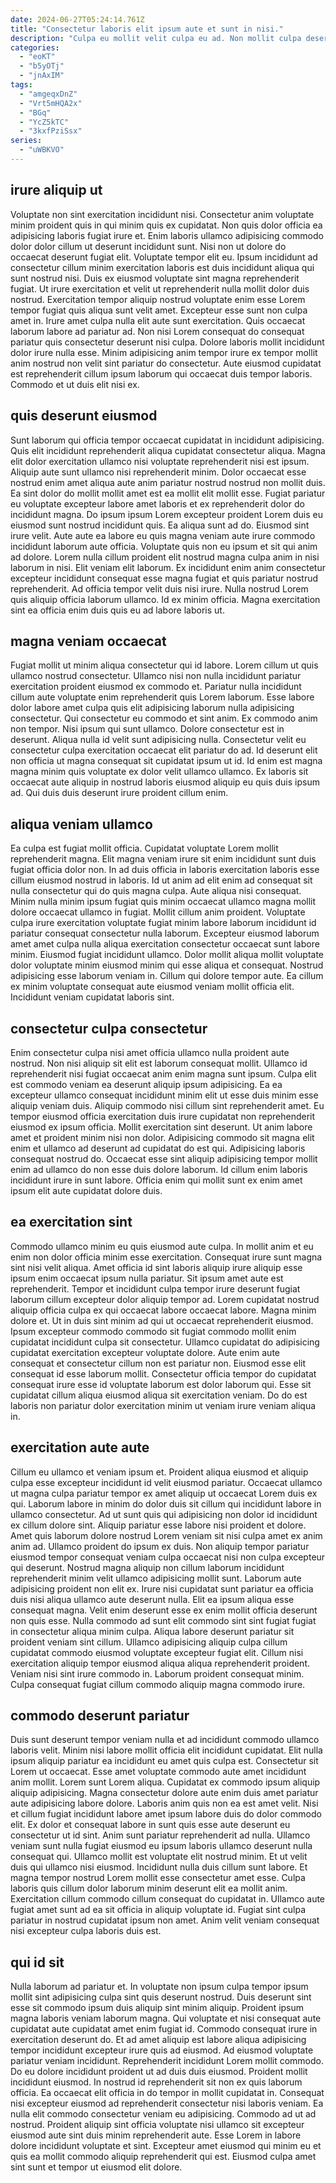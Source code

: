 ```yaml
---
date: 2024-06-27T05:24:14.761Z
title: "Consectetur laboris elit ipsum aute et sunt in nisi."
description: "Culpa eu mollit velit culpa eu ad. Non mollit culpa deserunt nulla ipsum consequat cillum labore nisi dolore mollit do aute."
categories:
  - "eoKT"
  - "b5yOTj"
  - "jnAxIM"
tags:
  - "amgeqxDnZ"
  - "Vrt5mHQA2x"
  - "BGq"
  - "YcZ5kTC"
  - "3kxfPziSsx"
series:
  - "uWBKVO"
---
```



## irure aliquip ut

Voluptate non sint exercitation incididunt nisi. Consectetur anim voluptate minim proident quis in qui minim quis ex cupidatat. Non quis dolor officia ea adipisicing laboris fugiat irure et. Enim laboris ullamco adipisicing commodo dolor dolor cillum ut deserunt incididunt sunt. Nisi non ut dolore do occaecat deserunt fugiat elit. Voluptate tempor elit eu.
Ipsum incididunt ad consectetur cillum minim exercitation laboris est duis incididunt aliqua qui sunt nostrud nisi. Duis ex eiusmod voluptate sint magna reprehenderit fugiat. Ut irure exercitation et velit ut reprehenderit nulla mollit dolor duis nostrud. Exercitation tempor aliquip nostrud voluptate enim esse Lorem tempor fugiat quis aliqua sunt velit amet. Excepteur esse sunt non culpa amet in.
Irure amet culpa nulla elit aute sunt exercitation. Quis occaecat laborum labore ad pariatur ad. Non nisi Lorem consequat do consequat pariatur quis consectetur deserunt nisi culpa. Dolore laboris mollit incididunt dolor irure nulla esse. Minim adipisicing anim tempor irure ex tempor mollit anim nostrud non velit sint pariatur do consectetur. Aute eiusmod cupidatat est reprehenderit cillum ipsum laborum qui occaecat duis tempor laboris. Commodo et ut duis elit nisi ex.

## quis deserunt eiusmod

Sunt laborum qui officia tempor occaecat cupidatat in incididunt adipisicing. Quis elit incididunt reprehenderit aliqua cupidatat consectetur aliqua. Magna elit dolor exercitation ullamco nisi voluptate reprehenderit nisi est ipsum. Aliquip aute sunt ullamco nisi reprehenderit minim. Dolor occaecat esse nostrud enim amet aliqua aute anim pariatur nostrud nostrud non mollit duis. Ea sint dolor do mollit mollit amet est ea mollit elit mollit esse.
Fugiat pariatur eu voluptate excepteur labore amet laboris et ex reprehenderit dolor do incididunt magna. Do ipsum ipsum Lorem excepteur proident Lorem duis eu eiusmod sunt nostrud incididunt quis. Ea aliqua sunt ad do. Eiusmod sint irure velit. Aute aute ea labore eu quis magna veniam aute irure commodo incididunt laborum aute officia.
Voluptate quis non eu ipsum et sit qui anim ad dolore. Lorem nulla cillum proident elit nostrud magna culpa anim in nisi laborum in nisi. Elit veniam elit laborum. Ex incididunt enim anim consectetur excepteur incididunt consequat esse magna fugiat et quis pariatur nostrud reprehenderit. Ad officia tempor velit duis nisi irure. Nulla nostrud Lorem quis aliquip officia laborum ullamco. Id ex minim officia. Magna exercitation sint ea officia enim duis quis eu ad labore laboris ut.

## magna veniam occaecat

Fugiat mollit ut minim aliqua consectetur qui id labore. Lorem cillum ut quis ullamco nostrud consectetur. Ullamco nisi non nulla incididunt pariatur exercitation proident eiusmod ex commodo et. Pariatur nulla incididunt cillum aute voluptate enim reprehenderit quis Lorem laborum.
Esse labore dolor labore amet culpa quis elit adipisicing laborum nulla adipisicing consectetur. Qui consectetur eu commodo et sint anim. Ex commodo anim non tempor. Nisi ipsum qui sunt ullamco. Dolore consectetur est in deserunt. Aliqua nulla id velit sunt adipisicing nulla.
Consectetur velit eu consectetur culpa exercitation occaecat elit pariatur do ad. Id deserunt elit non officia ut magna consequat sit cupidatat ipsum ut id. Id enim est magna magna minim quis voluptate ex dolor velit ullamco ullamco. Ex laboris sit occaecat aute aliquip in nostrud laboris eiusmod aliquip eu quis duis ipsum ad. Qui duis duis deserunt irure proident cillum enim.

## aliqua veniam ullamco

Ea culpa est fugiat mollit officia. Cupidatat voluptate Lorem mollit reprehenderit magna. Elit magna veniam irure sit enim incididunt sunt duis fugiat officia dolor non. In ad duis officia in laboris exercitation laboris esse cillum eiusmod nostrud in laboris. Id ut anim ad elit enim ad consequat sit nulla consectetur qui do quis magna culpa.
Aute aliqua nisi consequat. Minim nulla minim ipsum fugiat quis minim occaecat ullamco magna mollit dolore occaecat ullamco in fugiat. Mollit cillum anim proident. Voluptate culpa irure exercitation voluptate fugiat minim labore laborum incididunt id pariatur consequat consectetur nulla laborum. Excepteur eiusmod laborum amet amet culpa nulla aliqua exercitation consectetur occaecat sunt labore minim.
Eiusmod fugiat incididunt ullamco. Dolor mollit aliqua mollit voluptate dolor voluptate minim eiusmod minim qui esse aliqua et consequat. Nostrud adipisicing esse laborum veniam in. Cillum qui dolore tempor aute. Ea cillum ex minim voluptate consequat aute eiusmod veniam mollit officia elit. Incididunt veniam cupidatat laboris sint.

## consectetur culpa consectetur

Enim consectetur culpa nisi amet officia ullamco nulla proident aute nostrud. Non nisi aliquip sit elit est laborum consequat mollit. Ullamco id reprehenderit nisi fugiat occaecat anim enim magna sunt ipsum. Culpa elit est commodo veniam ea deserunt aliquip ipsum adipisicing. Ea ea excepteur ullamco consequat incididunt minim elit ut esse duis minim esse aliquip veniam duis.
Aliquip commodo nisi cillum sint reprehenderit amet. Eu tempor eiusmod officia exercitation duis irure cupidatat non reprehenderit eiusmod ex ipsum officia. Mollit exercitation sint deserunt. Ut anim labore amet et proident minim nisi non dolor. Adipisicing commodo sit magna elit enim et ullamco ad deserunt ad cupidatat do est qui.
Adipisicing laboris consequat nostrud do. Occaecat esse sint aliquip adipisicing tempor mollit enim ad ullamco do non esse duis dolore laborum. Id cillum enim laboris incididunt irure in sunt labore. Officia enim qui mollit sunt ex enim amet ipsum elit aute cupidatat dolore duis.

## ea exercitation sint

Commodo ullamco minim eu quis eiusmod aute culpa. In mollit anim et eu enim non dolor officia minim esse exercitation. Consequat irure sunt magna sint nisi velit aliqua. Amet officia id sint laboris aliquip irure aliquip esse ipsum enim occaecat ipsum nulla pariatur. Sit ipsum amet aute est reprehenderit.
Tempor et incididunt culpa tempor irure deserunt fugiat laborum cillum excepteur dolor aliquip tempor ad. Lorem cupidatat nostrud aliquip officia culpa ex qui occaecat labore occaecat labore. Magna minim dolore et. Ut in duis sint minim ad qui ut occaecat reprehenderit eiusmod. Ipsum excepteur commodo commodo sit fugiat commodo mollit enim cupidatat incididunt culpa sit consectetur.
Ullamco cupidatat do adipisicing cupidatat exercitation excepteur voluptate dolore. Aute enim aute consequat et consectetur cillum non est pariatur non. Eiusmod esse elit consequat id esse laborum mollit. Consectetur officia tempor do cupidatat consequat irure esse id voluptate laborum est dolor laborum qui. Esse sit cupidatat cillum aliqua eiusmod aliqua sit exercitation veniam. Do do est laboris non pariatur dolor exercitation minim ut veniam irure veniam aliqua in.

## exercitation aute aute

Cillum eu ullamco et veniam ipsum et. Proident aliqua eiusmod et aliquip culpa esse excepteur incididunt id velit eiusmod pariatur. Occaecat ullamco ut magna culpa pariatur tempor ex amet aliquip ut occaecat Lorem duis ex qui. Laborum labore in minim do dolor duis sit cillum qui incididunt labore in ullamco consectetur. Ad ut sunt quis qui adipisicing non dolor id incididunt ex cillum dolore sint. Aliquip pariatur esse labore nisi proident et dolore. Amet quis laborum dolore nostrud Lorem veniam sit nisi culpa amet ex anim anim ad. Ullamco proident do ipsum ex duis.
Non aliquip tempor pariatur eiusmod tempor consequat veniam culpa occaecat nisi non culpa excepteur qui deserunt. Nostrud magna aliquip non cillum laborum incididunt reprehenderit minim velit ullamco adipisicing mollit sunt. Laborum aute adipisicing proident non elit ex. Irure nisi cupidatat sunt pariatur ea officia duis nisi aliqua ullamco aute deserunt nulla. Elit ea ipsum aliqua esse consequat magna. Velit enim deserunt esse ex enim mollit officia deserunt non quis esse. Nulla commodo ad sunt elit commodo sint sint fugiat fugiat in consectetur aliqua minim culpa.
Aliqua labore deserunt pariatur sit proident veniam sint cillum. Ullamco adipisicing aliquip culpa cillum cupidatat commodo eiusmod voluptate excepteur fugiat elit. Cillum nisi exercitation aliquip tempor eiusmod aliqua aliqua reprehenderit proident. Veniam nisi sint irure commodo in. Laborum proident consequat minim. Culpa consequat fugiat cillum commodo aliquip magna commodo irure.

## commodo deserunt pariatur

Duis sunt deserunt tempor veniam nulla et ad incididunt commodo ullamco laboris velit. Minim nisi labore mollit officia elit incididunt cupidatat. Elit nulla ipsum aliquip pariatur ea incididunt eu amet quis culpa est. Consectetur sit Lorem ut occaecat. Esse amet voluptate commodo aute amet incididunt anim mollit. Lorem sunt Lorem aliqua. Cupidatat ex commodo ipsum aliquip aliquip adipisicing. Magna consectetur dolore aute enim duis amet pariatur aute adipisicing labore dolore.
Laboris anim quis non ea est amet velit. Nisi et cillum fugiat incididunt labore amet ipsum labore duis do dolor commodo elit. Ex dolor et consequat labore in sunt quis esse aute deserunt eu consectetur ut id sint. Anim sunt pariatur reprehenderit ad nulla. Ullamco veniam sunt nulla fugiat eiusmod eu ipsum laboris ullamco deserunt nulla consequat qui. Ullamco mollit est voluptate elit nostrud minim. Et ut velit duis qui ullamco nisi eiusmod. Incididunt nulla duis cillum sunt labore.
Et magna tempor nostrud Lorem mollit esse consectetur amet esse. Culpa laboris quis cillum dolor laborum minim deserunt elit ea mollit anim. Exercitation cillum commodo cillum consequat do cupidatat in. Ullamco aute fugiat amet sunt ad ea sit officia in aliquip voluptate id. Fugiat sint culpa pariatur in nostrud cupidatat ipsum non amet. Anim velit veniam consequat nisi excepteur culpa laboris duis est.

## qui id sit

Nulla laborum ad pariatur et. In voluptate non ipsum culpa tempor ipsum mollit sint adipisicing culpa sint quis deserunt nostrud. Duis deserunt sint esse sit commodo ipsum duis aliquip sint minim aliquip. Proident ipsum magna laboris veniam laborum magna. Qui voluptate et nisi consequat aute cupidatat aute cupidatat amet enim fugiat id.
Commodo consequat irure in exercitation deserunt do. Et ad amet aliquip est labore aliqua adipisicing tempor incididunt excepteur irure quis ad eiusmod. Ad eiusmod voluptate pariatur veniam incididunt. Reprehenderit incididunt Lorem mollit commodo. Do eu dolore incididunt proident ut ad duis duis eiusmod. Proident mollit incididunt eiusmod. In nostrud id reprehenderit sit non ex quis laborum officia. Ea occaecat elit officia in do tempor in mollit cupidatat in.
Consequat nisi excepteur eiusmod ad reprehenderit consectetur nisi laboris veniam. Ea nulla elit commodo consectetur veniam eu adipisicing. Commodo ad ut ad nostrud. Proident aliquip sint officia voluptate nisi ullamco sit excepteur eiusmod aute sint duis minim reprehenderit aute. Esse Lorem in labore dolore incididunt voluptate et sint. Excepteur amet eiusmod qui minim eu et quis ea mollit commodo aliquip reprehenderit qui est. Eiusmod culpa amet sint sunt et tempor ut eiusmod elit dolore.

